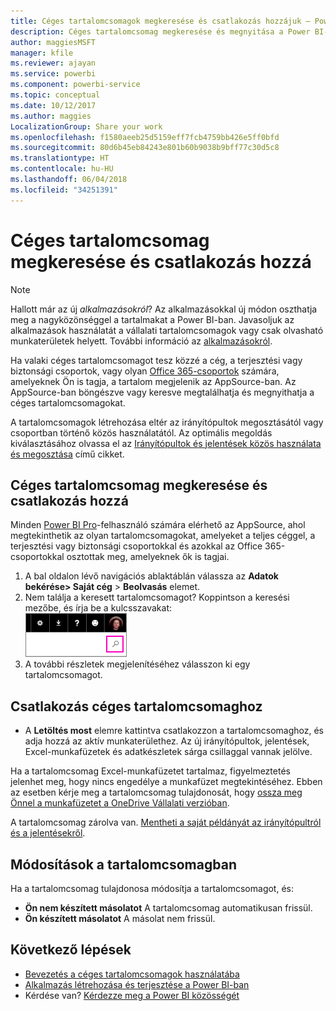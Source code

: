 ```yaml
---
title: Céges tartalomcsomagok megkeresése és csatlakozás hozzájuk – Power BI
description: Céges tartalomcsomag megkeresése és megnyitása a Power BI-ban
author: maggiesMSFT
manager: kfile
ms.reviewer: ajayan
ms.service: powerbi
ms.component: powerbi-service
ms.topic: conceptual
ms.date: 10/12/2017
ms.author: maggies
LocalizationGroup: Share your work
ms.openlocfilehash: f1580aeeb25d5159eff7fcb4759bb426e5ff0bfd
ms.sourcegitcommit: 80d6b45eb84243e801b60b9038b9bff77c30d5c8
ms.translationtype: HT
ms.contentlocale: hu-HU
ms.lasthandoff: 06/04/2018
ms.locfileid: "34251391"
---
```

# <a name="find-and-connect-to-an-organizational-content-pack"></a>Céges tartalomcsomag megkeresése és csatlakozás hozzá
> [!NOTE]
> Hallott már az új *alkalmazásokról*? Az alkalmazásokkal új módon oszthatja meg a nagyközönséggel a tartalmakat a Power BI-ban. Javasoljuk az alkalmazások használatát a vállalati tartalomcsomagok vagy csak olvasható munkaterületek helyett. További információ az [alkalmazásokról](service-install-use-apps.md).
> 
> 

Ha valaki céges tartalomcsomagot tesz közzé a cég, a terjesztési vagy biztonsági csoportok, vagy olyan [Office 365-csoportok](https://support.office.com/article/Create-a-group-in-Office-365-7124dc4c-1de9-40d4-b096-e8add19209e9) számára, amelyeknek Ön is tagja, a tartalom megjelenik az AppSource-ban.  Az AppSource-ban böngészve vagy keresve megtalálhatja és megnyithatja a céges tartalomcsomagokat.

A tartalomcsomagok létrehozása eltér az irányítópultok megosztásától vagy csoportban történő közös használatától. Az optimális megoldás kiválasztásához olvassa el az [Irányítópultok és jelentések közös használata és megosztása](service-how-to-collaborate-distribute-dashboards-reports.md) című cikket.

## <a name="find-an-organizational-content-pack"></a>Céges tartalomcsomag megkeresése és csatlakozás hozzá
Minden [Power BI Pro](https://powerbi.microsoft.com/pricing)-felhasználó számára elérhető az AppSource, ahol megtekinthetik az olyan tartalomcsomagokat, amelyeket a teljes céggel, a terjesztési vagy biztonsági csoportokkal és azokkal az Office 365-csoportokkal osztottak meg, amelyeknek ők is tagjai.  

1. A bal oldalon lévő navigációs ablaktáblán válassza az **Adatok bekérése\> Saját cég** \> **Beolvasás** elemet.
2. Nem találja a keresett tartalomcsomagot? Koppintson a keresési mezőbe, és írja be a kulcsszavakat:  
    ![](media/service-organizational-content-pack-find-and-open/cp_searchbox.png)
3. A további részletek megjelenítéséhez válasszon ki egy tartalomcsomagot.

## <a name="connect-to-an-organizational-content-pack"></a>Csatlakozás céges tartalomcsomaghoz
* A **Letöltés most** elemre kattintva csatlakozzon a tartalomcsomaghoz, és adja hozzá az aktív munkaterülethez. Az új irányítópultok, jelentések, Excel-munkafüzetek és adatkészletek sárga csillaggal vannak jelölve.

Ha a tartalomcsomag Excel-munkafüzetet tartalmaz, figyelmeztetés jelenhet meg, hogy nincs engedélye a munkafüzet megtekintéséhez. Ebben az esetben kérje meg a tartalomcsomag tulajdonosát, hogy [ossza meg Önnel a munkafüzetet a OneDrive Vállalati verzióban](https://support.office.com/en-us/article/Share-documents-or-folders-in-Office-365-1fe37332-0f9a-4719-970e-d2578da4941c). 

A tartalomcsomag zárolva van. [Mentheti a saját példányát az irányítópultról és a jelentésekről](service-organizational-content-pack-copy-refresh-access.md). 

## <a name="changes-to-the-content-pack"></a>Módosítások a tartalomcsomagban
Ha a tartalomcsomag tulajdonosa módosítja a tartalomcsomagot, és: 

* **Ön nem készített másolatot** A tartalomcsomag automatikusan frissül.
* **Ön készített másolatot** A másolat nem frissül. 

## <a name="next-steps"></a>Következő lépések
* [Bevezetés a céges tartalomcsomagok használatába](service-organizational-content-pack-introduction.md)  
* [Alkalmazás létrehozása és terjesztése a Power BI-ban](service-create-distribute-apps.md)
* Kérdése van? [Kérdezze meg a Power BI közösségét](http://community.powerbi.com/)

